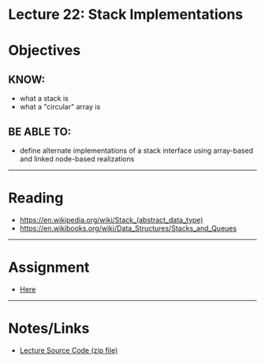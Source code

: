 # Lecture 22: Stack Implementations

# Objectives

## KNOW:
- what a stack is
- what a "circular" array is
  
## BE ABLE TO:
- define alternate implementations of a stack interface using array-based and linked node-based realizations

---
# Reading

- https://en.wikipedia.org/wiki/Stack_(abstract_data_type) 
- https://en.wikibooks.org/wiki/Data_Structures/Stacks_and_Queues

---
# Assignment

- [Here](work/hw220.md)


---
# Notes/Links

- [Lecture Source Code (zip file)](lec220-stacks.zip)


